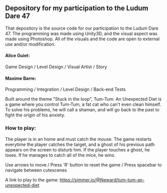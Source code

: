 ## Depository for my participation to the Ludum Dare 47

That depository is the source code for our participation to the Ludum Dare 47. The programming was made using Unity3D, and the visual aspect was made using Photoshop. All of the visuals and the code are open to external use and/or modification.

#### Alice Guiet:
Game Design / Level Design / Visual Artist / Story

#### Maxime Barre:
Programming / Integration / Level Design / Back-end Tests 

Built around the theme "Stuck in the loop", Tum-Tum: An Unexpected Diet is a game where you control Tum-Tum, a fat cat who can't even clean himself. To solve his problems, he will call a shaman, and will go back to the past to fight the origin of his anxiety.

### How to play:

The player is in an home and must catch the mouse. The game restarts everytime the player catches the target, and a ghost of his previous path appears on the screen to disturb him. If the player touches a ghost, he loses. If he manages to catch all of the mice, he wins.

Use arrows to move / Press 'R' button to reset the game / Press spacebar to navigate between cutescenes

A link to play to the game: https://simmer.io/@Neward/tum-tum-an-unexpected-diet
